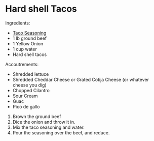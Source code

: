 # Hard shell Tacos

Ingredients:
* [Taco Seasoning](../miscellaneous/taco-seasoning.md)
* 1 lb ground beef
* 1 Yellow Onion
* 1 cup water
* Hard shell tacos

Accoutrements:
* Shredded lettuce
* Shredded Cheddar Cheese or Grated Cotija Cheese (or whatever cheese you dig)
* Chopped Cilantro
* Sour Cream
* Guac
* Pico de gallo

1. Brown the ground beef
1. Dice the onion and throw it in.  
1. Mix the taco seasoning and water.  
1. Pour the seasoning over the beef, and reduce.
